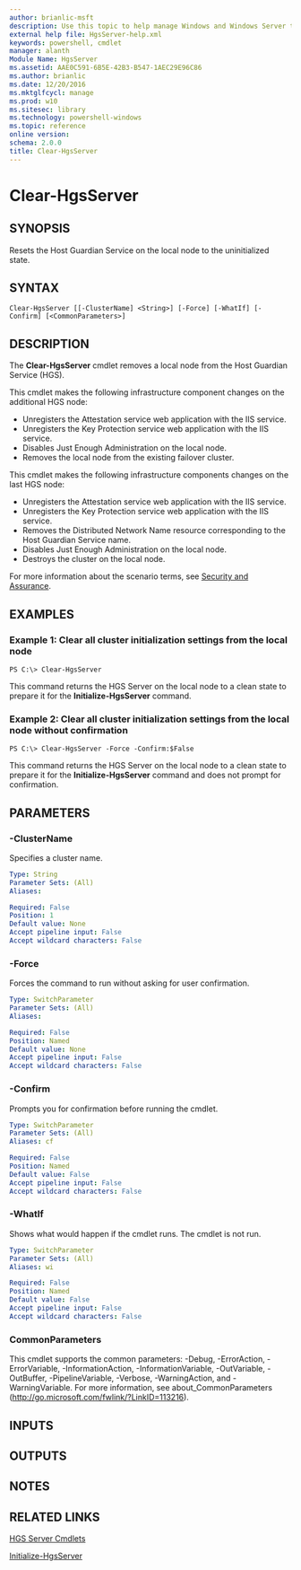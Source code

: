 ```yaml
---
author: brianlic-msft
description: Use this topic to help manage Windows and Windows Server technologies with Windows PowerShell.
external help file: HgsServer-help.xml
keywords: powershell, cmdlet
manager: alanth
Module Name: HgsServer
ms.assetid: AAE0C591-6B5E-42B3-B547-1AEC29E96C86
ms.author: brianlic
ms.date: 12/20/2016
ms.mktglfcycl: manage
ms.prod: w10
ms.sitesec: library
ms.technology: powershell-windows
ms.topic: reference
online version: 
schema: 2.0.0
title: Clear-HgsServer
---
```


# Clear-HgsServer

## SYNOPSIS
Resets the Host Guardian Service on the local node to the uninitialized state.

## SYNTAX

```
Clear-HgsServer [[-ClusterName] <String>] [-Force] [-WhatIf] [-Confirm] [<CommonParameters>]
```

## DESCRIPTION
The **Clear-HgsServer** cmdlet removes a local node from the Host Guardian Service (HGS).

This cmdlet makes the following infrastructure component changes on the additional HGS node: 

- Unregisters the Attestation service web application with the IIS service.
- Unregisters the Key Protection service web application with the IIS service.
- Disables Just Enough Administration on the local node.
- Removes the local node from the existing failover cluster.

This cmdlet makes the following infrastructure components changes on the last HGS node: 

- Unregisters the Attestation service web application with the IIS service.
- Unregisters the Key Protection service web application with the IIS service.
- Removes the Distributed Network Name resource corresponding to the Host Guardian Service name.
- Disables Just Enough Administration on the local node.
- Destroys the cluster on the local node.

For more information about the scenario terms, see [Security and Assurance](http://go.microsoft.com/fwlink/?LinkId=699209).

## EXAMPLES

### Example 1: Clear all cluster initialization settings from the local node
```
PS C:\> Clear-HgsServer
```

This command returns the HGS Server on the local node to a clean state to prepare it for the **Initialize-HgsServer** command.

### Example 2: Clear all cluster initialization settings from the local node without confirmation
```
PS C:\> Clear-HgsServer -Force -Confirm:$False
```

This command returns the HGS Server on the local node to a clean state to prepare it for the **Initialize-HgsServer** command and does not prompt for confirmation.

## PARAMETERS

### -ClusterName
Specifies a cluster name.

```yaml
Type: String
Parameter Sets: (All)
Aliases: 

Required: False
Position: 1
Default value: None
Accept pipeline input: False
Accept wildcard characters: False
```

### -Force
Forces the command to run without asking for user confirmation.

```yaml
Type: SwitchParameter
Parameter Sets: (All)
Aliases: 

Required: False
Position: Named
Default value: None
Accept pipeline input: False
Accept wildcard characters: False
```

### -Confirm
Prompts you for confirmation before running the cmdlet.

```yaml
Type: SwitchParameter
Parameter Sets: (All)
Aliases: cf

Required: False
Position: Named
Default value: False
Accept pipeline input: False
Accept wildcard characters: False
```

### -WhatIf
Shows what would happen if the cmdlet runs.
The cmdlet is not run.

```yaml
Type: SwitchParameter
Parameter Sets: (All)
Aliases: wi

Required: False
Position: Named
Default value: False
Accept pipeline input: False
Accept wildcard characters: False
```

### CommonParameters
This cmdlet supports the common parameters: -Debug, -ErrorAction, -ErrorVariable, -InformationAction, -InformationVariable, -OutVariable, -OutBuffer, -PipelineVariable, -Verbose, -WarningAction, and -WarningVariable. For more information, see about_CommonParameters (http://go.microsoft.com/fwlink/?LinkID=113216).

## INPUTS

## OUTPUTS

## NOTES

## RELATED LINKS

[HGS Server Cmdlets](./hgsserver.md)

[Initialize-HgsServer](./Initialize-HgsServer.md)

